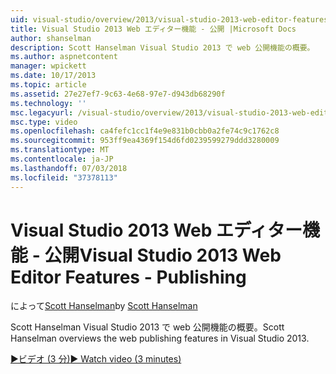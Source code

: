 ```yaml
---
uid: visual-studio/overview/2013/visual-studio-2013-web-editor-features-publishing
title: Visual Studio 2013 Web エディター機能 - 公開 |Microsoft Docs
author: shanselman
description: Scott Hanselman Visual Studio 2013 で web 公開機能の概要。
ms.author: aspnetcontent
manager: wpickett
ms.date: 10/17/2013
ms.topic: article
ms.assetid: 27e27ef7-9c63-4e68-97e7-d943db68290f
ms.technology: ''
msc.legacyurl: /visual-studio/overview/2013/visual-studio-2013-web-editor-features-publishing
msc.type: video
ms.openlocfilehash: ca4fefc1cc1f4e9e831b0cbb0a2fe74c9c1762c8
ms.sourcegitcommit: 953ff9ea4369f154d6fd0239599279ddd3280009
ms.translationtype: MT
ms.contentlocale: ja-JP
ms.lasthandoff: 07/03/2018
ms.locfileid: "37378113"
---
```

<a name="visual-studio-2013-web-editor-features---publishing"></a><span data-ttu-id="8c489-103">Visual Studio 2013 Web エディター機能 - 公開</span><span class="sxs-lookup"><span data-stu-id="8c489-103">Visual Studio 2013 Web Editor Features - Publishing</span></span>
====================
<span data-ttu-id="8c489-104">によって[Scott Hanselman](https://github.com/shanselman)</span><span class="sxs-lookup"><span data-stu-id="8c489-104">by [Scott Hanselman](https://github.com/shanselman)</span></span>

<span data-ttu-id="8c489-105">Scott Hanselman Visual Studio 2013 で web 公開機能の概要。</span><span class="sxs-lookup"><span data-stu-id="8c489-105">Scott Hanselman overviews the web publishing features in Visual Studio 2013.</span></span>

[<span data-ttu-id="8c489-106">&#9654;ビデオ (3 分)</span><span class="sxs-lookup"><span data-stu-id="8c489-106">&#9654; Watch video (3 minutes)</span></span>](https://channel9.msdn.com/Blogs/ASP-NET-Site-Videos/visual-studio-2013-web-editor-features-publishing)

